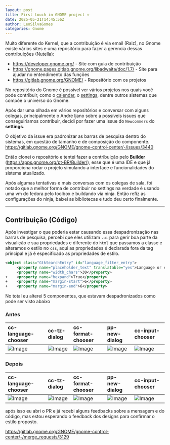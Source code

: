 ```yaml
---
layout: post
title: First touch in GNOME project ⭐
date: 2025-05-21T14:45:56Z
author: LeoSilvaGomes
categories: Gnome
---
```

Muito diferente do Kernel, que a contribuição é via email (Raiz), no Gnome existe vários sites e uma repositório para fazer a gerencia dessas contribuições (Nutella):

- https://developer.gnome.org/ - Site com guia de contribuição
- https://gnome.pages.gitlab.gnome.org/libadwaita/doc/1.7/ - Site para ajudar no entendimento das funções
- https://gitlab.gnome.org/GNOME/ - Repositório com os projetos

No repositório do Gnome é possível ver vários projetos nos quais você pode contribuir, como o [calendar](https://gitlab.gnome.org/GNOME/gnome-calendar), o [settings](https://gitlab.gnome.org/GNOME/gnome-control-center), dentre outros sistemas que compõe o universo do Gnome.

Após dar uma olhada em vários repositórios e conversar com alguns colegas, principalmente o Andre Ijano sobre a possíveis issues que conseguiriamos contribuir, decidi por fazer uma issue do `Newcommers` do **settings**.

O objetivo da issue era padronizar as barras de pesquisa dentro do sistemas, em questão de tamanho e de composição do componente. https://gitlab.gnome.org/GNOME/gnome-control-center/-/issues/3440

Então clonei o repositório e tentei fazer a contribuição pelo **Builder** (https://apps.gnome.org/pt-BR/Builder/), esse que é uma IDE e que já proporciona rodar o projeto simulando a interface e funcionalidades do sistema atualizado.

Após algumas tentativas e mais conversas com os colegas de sala, foi notado que a melhor forma de contribuir no settings na verdade é usando uma vm do fedora pelo toolbox e buildando via ninja. Então refiz as configurações do ninja, baixei as bibliotecas e tudo deu certo finalmente. 

---

## Contribuição (Código)

Após investigar o que poderia estar causando essa despadronização nas barras de pesquisa, percebi que eles utilizam `.ui` para gerir boa parte da visualição e sua propriedades e diferente do `html` que passamos a classe e alteramos o estilo no `css`, aqui as propriedades é declarada fora da tag principal e já é especificado as propriedades de estilo. 

``` ui
<object class="GtkSearchEntry" id="language_filter_entry">
     <property name="placeholder_text" translatable="yes">Language or country</property>
     <property name="width_chars">30</property>
+    <property name="hexpand">True</property>
+    <property name="margin-start">6</property>
+    <property name="margin-end">6</property>
```

No total eu alterei 5 componentes, que estavam despadronizados como pode ser visto abaixo

### Antes

|cc-language-chooser|cc-tz-dialog|cc-format-chooser|pp-new-dialog|cc-input-chooser|
|:-|:-|:-|:-|:-|
| ![Image](https://github.com/user-attachments/assets/5e69b206-79a3-460d-b6e4-093f9fbf6a44)| ![Image](https://github.com/user-attachments/assets/754d066c-6478-4f98-9dbd-fc18990b308d)| ![Image](https://github.com/user-attachments/assets/ca5da5a2-cf31-40f1-9bf2-d0e0dfdb9ffe) | ![Image](https://github.com/user-attachments/assets/2a9f3220-be25-469e-bca9-c27061a6ec15) | ![Image](https://github.com/user-attachments/assets/dd343d4f-830c-4b8a-8174-12ac82f72c10)|

### Depois

|cc-language-chooser|cc-tz-dialog|cc-format-chooser|pp-new-dialog|cc-input-chooser|
|:-|:-|:-|:-|:-|
|![Image](https://github.com/user-attachments/assets/d945c478-ad4c-46fd-a3bb-4f41cfbeab6d) | ![Image](https://github.com/user-attachments/assets/87de52c5-3bf3-4e84-8b1e-2bc4158e1099) |![Image](https://github.com/user-attachments/assets/648b074f-c124-4a07-80c4-ffe5f18fce13) |![Image](https://github.com/user-attachments/assets/c200b808-f699-4456-aaa6-2ef0b08b287b)|![Image](https://github.com/user-attachments/assets/73c5e398-0964-4fbb-939b-b388af911f12) |

após isso eu abri o PR e já recebi alguns feedbacks sobre a mensagem e do código, mas estou esperando o feedback dos designs para confirmar o estilo proposto.

https://gitlab.gnome.org/GNOME/gnome-control-center/-/merge_requests/3129


